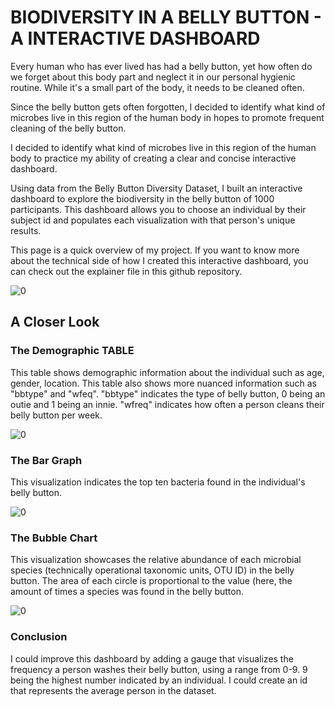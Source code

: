 # BIODIVERSITY IN A BELLY BUTTON - A INTERACTIVE DASHBOARD

Every human who has ever lived has had a belly button, yet how often do we forget about this body part and neglect it in our personal hygienic routine. While it's a small part of the body, it needs to be cleaned often. 

Since the belly button gets often forgotten, I decided to identify what kind of microbes live in this region of the human body in hopes to promote frequent cleaning of the belly button.

I decided to identify what kind of microbes live in this region of the human body to practice my ability of creating a clear and concise interactive dashboard. 

Using data from the Belly Button Diversity Dataset, I built an interactive dashboard to explore the biodiversity in the belly button of 1000 participants. This  dashboard allows you to choose an individual by their subject id and populates each visualization with that person's unique results. 

This page is a quick overview of my project. If you want to know more about the technical side of how I created this interactive dashboard, you can check out the explainer file in this github repository. 

![0](https://user-images.githubusercontent.com/85320743/212432880-c1acf90b-5870-43b0-93eb-2d3ef060bb56.png)

## A Closer Look

### The Demographic TABLE
This table shows demographic information about the individual such as age, gender, location. This table also shows more nuanced information such as "bbtype" and "wfeq". "bbtype" indicates the type of belly button, 0 being an outie and 1 being an innie. "wfreq" indicates how often a person cleans their belly button per week.

![0](https://user-images.githubusercontent.com/85320743/212434770-a4b64d52-66df-4b74-881a-8fd13e13070d.png)

### The Bar Graph

This visualization indicates the top ten bacteria found in the individual's belly button. 

![0](https://user-images.githubusercontent.com/85320743/212435255-365a897c-513b-4429-947c-62405dcd93d7.png)

### The Bubble Chart

This visualization showcases the relative abundance of each microbial species (technically operational taxonomic units, OTU ID) in the belly button. The area of each circle is proportional to the value (here, the amount of times a species was found in the belly button. 

![0](https://user-images.githubusercontent.com/85320743/212435611-95f2d37e-f1b1-4939-beaa-76ea124825eb.png)

### Conclusion
I could improve this dashboard by adding a gauge that visualizes the frequency a person washes their belly button, using a range from 0-9. 9 being the highest number indicated by an individual. I could create an id that represents the average person in the dataset.
